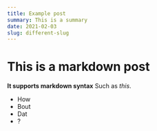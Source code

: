 ```yaml
---
title: Example post
summary: This is a summary
date: 2021-02-03
slug: different-slug
---
```


# This is a markdown post

__It supports markdown syntax__
Such as _this_.

- How
- Bout
- Dat
- ?

